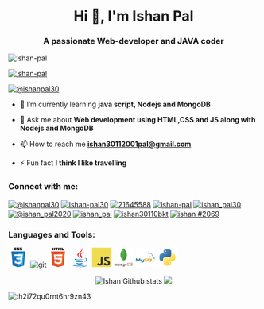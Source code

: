 <h1 align="center">Hi 👋, I'm Ishan Pal</h1>
<h3 align="center">A passionate Web-developer and JAVA coder</h3>

<p align="left"> <img src="https://komarev.com/ghpvc/?username=ishan-pal&label=Profile%20views&color=0e75b6&style=flat" alt="ishan-pal" /> </p>

<p align="left"> <a href="https://github.com/ryo-ma/github-profile-trophy"><img src="https://github-profile-trophy.vercel.app/?username=ishan-pal" alt="ishan-pal" /></a> </p>

<p align="left"> <a href="https://twitter.com/@ishanpal30" target="blank"><img src="https://img.shields.io/twitter/follow/@ishanpal30?logo=twitter&style=for-the-badge" alt="@ishanpal30" /></a> </p>

- 🌱 I’m currently learning **java script, Nodejs and MongoDB**

- 💬 Ask me about **Web development using HTML,CSS and JS along with Nodejs and MongoDB**

- 📫 How to reach me **ishan30112001pal@gmail.com**

- ⚡ Fun fact **I think I like travelling**

<h3 align="left">Connect with me:</h3>
<p align="left">
<a href="https://twitter.com/@ishanpal30" target="blank"><img align="center" src="https://raw.githubusercontent.com/rahuldkjain/github-profile-readme-generator/master/src/images/icons/Social/twitter.svg" alt="@ishanpal30" height="30" width="40" /></a>
<a href="https://linkedin.com/in/ishan-pal30" target="blank"><img align="center" src="https://raw.githubusercontent.com/rahuldkjain/github-profile-readme-generator/master/src/images/icons/Social/linked-in-alt.svg" alt="ishan-pal30" height="30" width="40" /></a>
<a href="https://stackoverflow.com/users/21645588" target="blank"><img align="center" src="https://raw.githubusercontent.com/rahuldkjain/github-profile-readme-generator/master/src/images/icons/Social/stack-overflow.svg" alt="21645588" height="30" width="40" /></a>
<a href="https://kaggle.com/ishan-pal" target="blank"><img align="center" src="https://raw.githubusercontent.com/rahuldkjain/github-profile-readme-generator/master/src/images/icons/Social/kaggle.svg" alt="ishan-pal" height="30" width="40" /></a>
<a href="https://instagram.com/ishan_pal30" target="blank"><img align="center" src="https://raw.githubusercontent.com/rahuldkjain/github-profile-readme-generator/master/src/images/icons/Social/instagram.svg" alt="ishan_pal30" height="30" width="40" /></a>
<a href="https://www.hackerrank.com/@ishan_pal2020" target="blank"><img align="center" src="https://raw.githubusercontent.com/rahuldkjain/github-profile-readme-generator/master/src/images/icons/Social/hackerrank.svg" alt="@ishan_pal2020" height="30" width="40" /></a>
<a href="https://www.leetcode.com/ishan_pal" target="blank"><img align="center" src="https://raw.githubusercontent.com/rahuldkjain/github-profile-readme-generator/master/src/images/icons/Social/leet-code.svg" alt="ishan_pal" height="30" width="40" /></a>
<a href="https://auth.geeksforgeeks.org/user/ishan30110bkt" target="blank"><img align="center" src="https://raw.githubusercontent.com/rahuldkjain/github-profile-readme-generator/master/src/images/icons/Social/geeks-for-geeks.svg" alt="ishan30110bkt" height="30" width="40" /></a>
<a href="https://discord.gg/ishan #2069" target="blank"><img align="center" src="https://raw.githubusercontent.com/rahuldkjain/github-profile-readme-generator/master/src/images/icons/Social/discord.svg" alt="ishan #2069" height="30" width="40" /></a>
</p>

<h3 align="left">Languages and Tools:</h3>
<p align="left"> <a href="https://www.w3schools.com/css/" target="_blank" rel="noreferrer"> <img src="https://raw.githubusercontent.com/devicons/devicon/master/icons/css3/css3-original-wordmark.svg" alt="css3" width="40" height="40"/> </a> <a href="https://git-scm.com/" target="_blank" rel="noreferrer"> <img src="https://www.vectorlogo.zone/logos/git-scm/git-scm-icon.svg" alt="git" width="40" height="40"/> </a> <a href="https://www.w3.org/html/" target="_blank" rel="noreferrer"> <img src="https://raw.githubusercontent.com/devicons/devicon/master/icons/html5/html5-original-wordmark.svg" alt="html5" width="40" height="40"/> </a> <a href="https://www.java.com" target="_blank" rel="noreferrer"> <img src="https://raw.githubusercontent.com/devicons/devicon/master/icons/java/java-original.svg" alt="java" width="40" height="40"/> </a> <a href="https://developer.mozilla.org/en-US/docs/Web/JavaScript" target="_blank" rel="noreferrer"> <img src="https://raw.githubusercontent.com/devicons/devicon/master/icons/javascript/javascript-original.svg" alt="javascript" width="40" height="40"/> </a> <a href="https://www.mongodb.com/" target="_blank" rel="noreferrer"> <img src="https://raw.githubusercontent.com/devicons/devicon/master/icons/mongodb/mongodb-original-wordmark.svg" alt="mongodb" width="40" height="40"/> </a> <a href="https://www.mysql.com/" target="_blank" rel="noreferrer"> <img src="https://raw.githubusercontent.com/devicons/devicon/master/icons/mysql/mysql-original-wordmark.svg" alt="mysql" width="40" height="40"/> </a> <a href="https://www.python.org" target="_blank" rel="noreferrer"> <img src="https://raw.githubusercontent.com/devicons/devicon/master/icons/python/python-original.svg" alt="python" width="40" height="40"/> </a> </p>

<p align="center">
</p>

<div>
<!-- <img src="https://github-readme-activity-graph-1.Ishan3.repl.co/graph?username=ishan-pal&theme=radical&bg_color=00000000&point=00000000&line=FC6401&hide_border=true&custom_title=Keep+Exploring,+Learning+and+Contributing+away...&color=969696&area=true&area_color=FC6401"> -->
</div>
<div align="center">
<img width="400px" src="https://github-readme-stats.vercel.app/api?username=ishan-pal&show_icons=true&theme=radical&count_private=true&hide_border=true&title_color=1a3289&icon_color=1a3289&bg_color=0D111700&text_color=1a3289&custom_title=Ishan+Github+Stats" alt="Ishan  Github stats" />
<img width="370px" src="http://github-readme-streak-stats.herokuapp.com?user=ishan-pal&hide_border=true&background=0D111700&border=1a3289&fire=CB0044&sideNums=1a3289&currStreakLabel=1a3289&currStreakNum=1a3289&sideLabels=1a3289&dates=1a3289&stroke=1a3289&ring=1a3289" />
</div>
<!-- <span><img align="center" src="https://github-readme-stats.vercel.app/api/top-langs/?username=Ishan-Pal&theme=radical&title_color=1a3289&hide_border=true" width="300px" data-canonical-></span> -->

![th2i72qu0rnt6hr9zn43](https://github.com/Ishan-Pal/Ishan-Pal/assets/130207814/9818c26a-9a23-43ce-95bc-23773a352504)






